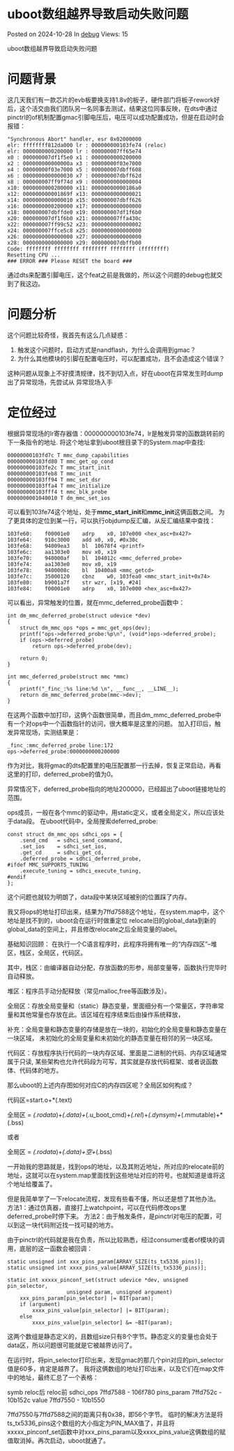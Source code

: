 # uboot数组越界导致启动失败问题

 Posted on 2024-10-28 In [debug](http://coffepattern.top/categories/debug/) Views: 15

uboot数组越界导致启动失败问题

# 问题背景

这几天我们有一款芯片的evb板要换支持1.8v的板子，硬件部门将板子rework好后，这个活交由我们团队另一名同事去测试，结果这位同事反映，在dts中通过pinctrl的of机制配置gmac引脚电压后，电压可以成功配置成功，但是在启动时会报错：

```
"Synchronous Abort" handler, esr 0x02000000                                     
elr: ffffffff812da000 lr : 000000000103fe74 (reloc)                             
elr: 0000000000200000 lr : 000000007ff65e74                                     
x0 : 000000007df1f5e0 x1 : 0000000000200000                                     
x2 : 000000000000000a x3 : 00000000f03e7000                                     
x4 : 00000000f03e7000 x5 : 000000007dbff608                                     
x6 : 0000000000000030 x7 : 000000007dbff62d                                     
x8 : 000000007ff9f74d x9 : 0000000000000004                                     
x10: 0000000000200000 x11: 00000000000186a0                                     
x12: 000000000001869f x13: 0000000000000021                                     
x14: 0000000000000010 x15: 000000007dbff626                                     
x16: 0000000000200000 x17: 0000000000000000                                     
x18: 000000007dbffde0 x19: 000000007df1f6b0                                     
x20: 000000007df1f6b0 x21: 000000007ffa430c                                     
x22: 000000007ff99c52 x23: 0000000000000002                                     
x24: 000000007ffce5c8 x25: 0000000000000000                                     
x26: 0000000000000000 x27: 0000000000000000                                     
x28: 0000000000000000 x29: 000000007dbffb00                                     
Code: ffffffff ffffffff ffffffff ffffffff (ffffffff)                            
Resetting CPU ...                                                                       
### ERROR ### Please RESET the board ###                                       
```

通过dts来配置引脚电压，这个feat之前是我做的，所以这个问题的debug也就交到了我这边。

# 问题分析

这个问题比较奇怪，我首先有这么几点疑惑：

1. 触发这个问题时，启动方式是nandflash，为什么会调用到gmac？
2. 为什么其他模块的引脚在配置电压时，可以配置成功，且不会造成这个错误？

这种问题从现象上不好摸清规律，找不到切入点，好在uboot在异常发生时dump出了异常现场，先尝试从
异常现场入手

# 定位经过

根据异常现场的lr寄存器值：000000000103fe74，lr是触发异常的函数跳转前的下一条指令的地址.
将这个地址拿到uboot根目录下的System.map中查找:

```
00000000103fd7c T mmc_dump_capabilities
000000000103fd80 T mmc_get_op_cond
000000000103fe2c T mmc_start_init
000000000103feb8 T mmc_init
000000000103ff94 T mmc_set_dsr
000000000103ffa4 T mmc_initialize
000000000103fff4 t mmc_blk_probe
0000000001040010 T dm_mmc_set_ios
```

可以看到103fe74这个地址，处于**mmc_start_init**和**mmc_init**这俩函数之间。
为了更具体的定位到某一行，可以执行objdump反汇编，从反汇编结果中查找：

```
103fe60:	f00001e0 	adrp	x0, 107e000 <hex_asc+0x427>
103fe64:	910c3000 	add	x0, x0, #0x30c
103fe68:	94009ea3 	bl	10678f4 <printf>
103fe6c:	aa1303e0 	mov	x0, x19
103fe70:	940000af 	bl	104012c <mmc_deferred_probe>
103fe74:	aa1303e0 	mov	x0, x19
103fe78:	9400008c 	bl	10400a8 <mmc_getcd>
103fe7c:	35000120 	cbnz	w0, 103fea0 <mmc_start_init+0x74>
103fe80:	b9001a7f 	str	wzr, [x19, #24]
103fe84:	f00001e0 	adrp	x0, 107e000 <hex_asc+0x427>
```

可以看出，异常触发的位置，就在mmc_deferred_probe函数中：

```
int dm_mmc_deferred_probe(struct udevice *dev)
{
	struct dm_mmc_ops *ops = mmc_get_ops(dev);
    printf("ops->deferred_probe:%p\n", (void*)ops->deferred_probe);
	if (ops->deferred_probe)
		return ops->deferred_probe(dev);

	return 0;
}

int mmc_deferred_probe(struct mmc *mmc)
{
    printf("_finc_:%s line:%d \n", __func__, __LINE__);
	return dm_mmc_deferred_probe(mmc->dev);
}
```

在这两个函数中加打印，这俩个函数很简单，而且dm_mmc_deferred_probe中有一个对ops中一个函数指针的访问，很大概率是这里的问题。
加入打印后，触发异常现场，实测结果是：

```
_finc_:mmc_deferred_probe line:172                                              
ops->deferred_probe:0000000000200000                                            
```

作为对比，我将gmac的dts配置里的电压配置那一行去掉，恢复正常启动，再看这里的打印，deferred_probe的值为0。

异常情况下，deferred_probe指向的地址200000，已经超出了uboot链接地址的范围。

ops成员，一般在各个mmc的驱动中，用static定义，或者全局定义，所以应该处于data段。
在uboot代码中，全局搜索deferred_probe:

```
const struct dm_mmc_ops sdhci_ops = {
	.send_cmd	= sdhci_send_command,
	.set_ios	= sdhci_set_ios,
	.get_cd		= sdhci_get_cd,
	.deferred_probe	= sdhci_deferred_probe,
#ifdef MMC_SUPPORTS_TUNING
	.execute_tuning	= sdhci_execute_tuning,
#endif
};
```

这个问题也就较为明朗了，data段中某块区域被别的位置踩了内存。

我又将ops的地址打印出来，结果为7ffd7588这个地址，在system.map中，这个地址是找不到的，uboot会在运行时做重定位
relocate旧的global_data到新的global_data的空间上，并且修改relocate之后全局变量的label。

基础知识回顾：
在执行一个C语言程序时，此程序将拥有唯一的“内存四区”–堆区，栈区，全局区，代码区。

其中，栈区：由编译器自动分配，存放函数的形参，局部变量等，函数执行完毕时自动释放。

堆区：程序员手动分配释放（常见malloc,free等函数涉及）。

全局区：存放全局变量和（static）静态变量，里面细分有一个常量区，字符串常量和其他常量也存放在此。该区域在程序结束后由操作系统释放，

补充：全局变量和静态变量的存储是放在一块的，初始化的全局变量和静态变量在一块区域， 未初始化的全局变量和未初始化的静态变量在相邻的另一块区域。

代码区：存放程序执行代码的一块内存区域、里面是二进制的代码、内存区域通常属于只读, 某些架构也允许代码段为可写，其实就是存放代码框架、或者说函数体、代码体的地方。

那么uboot的上述内存图如何对应C的内存四区呢？全局区如何构成？

代码区=start.o+*(.text)

全局区 = *(.rodata*)+*(.data)+*(.u_boot_cmd)+*(.rel*)+*(.dynsym)+*(.mmutable)+*(.bss) 

或者

全局区 = *(.rodata*)+*(.data)+空+*(.bss) 

一开始我的思路就是，找到ops的地址，以及其附近地址，所对应的relocate前的地址，这就可以在system.map里面找到这些地址对应的符号。也就知道是谁将这个地址给覆盖了。

但是我简单学了一下relocate流程，发现有些看不懂，所以还是想了其他办法。
方法1：通过仿真器，直接打上watchpoint，可以在代码修改ops里deferred_probe时停下来。
方法2：由于触发条件，是pinctrl对电压的配置，可以到这一块代码附近找一找可疑的地方。

由于pinctrl的代码就是我在负责，所以比较熟悉，经过consumer或者of模块的调用，底层的这一函数会被回调：

```
static unsigned int xxx_pins_param[ARRAY_SIZE(ts_tx5336_pins)];
static unsigned int xxxx_pins_value[ARRAY_SIZE(ts_tx5336_pins)];

static int xxxxx_pinconf_set(struct udevice *dev, unsigned pin_selector,
			       unsigned param, unsigned argument)
	xxx_pins_param[pin_selector] |= BIT(param);
	if (argument)
		xxxx_pins_value[pin_selector] |= BIT(param);
	else
		xxxx_pins_value[pin_selector] &= ~BIT(param);
```

这两个数组是静态定义的，且数组size只有8个字节。静态定义的变量也会处于data区，所以问题很可能就是它被越界访问了。

在运行时，将pin_selector打印出来，发现gmac的那几个pin对应的pin_selector值是60多，肯定是越界了。
我将这俩数组的地址打印出来，以及它们在map文件中的地址，最终汇总了一个表格：

symb reloc后 reloc前
sdhci_ops 7ffd7588 - 106f780
pins_param 7ffd752c - 10b152c
value 7ffd7550 - 10b1550

7ffd7550与7ffd7588之间的距离只有0x38，即56个字节。
临时的解决方法是将ts_tx5336_pins这个数组的大小指定为PIN_MAX值了，并且将xxxxx_pinconf_set函数中对xxx_pins_param以及xxxx_pins_value这俩数组的赋值取消掉。再次启动，uboot就通了。